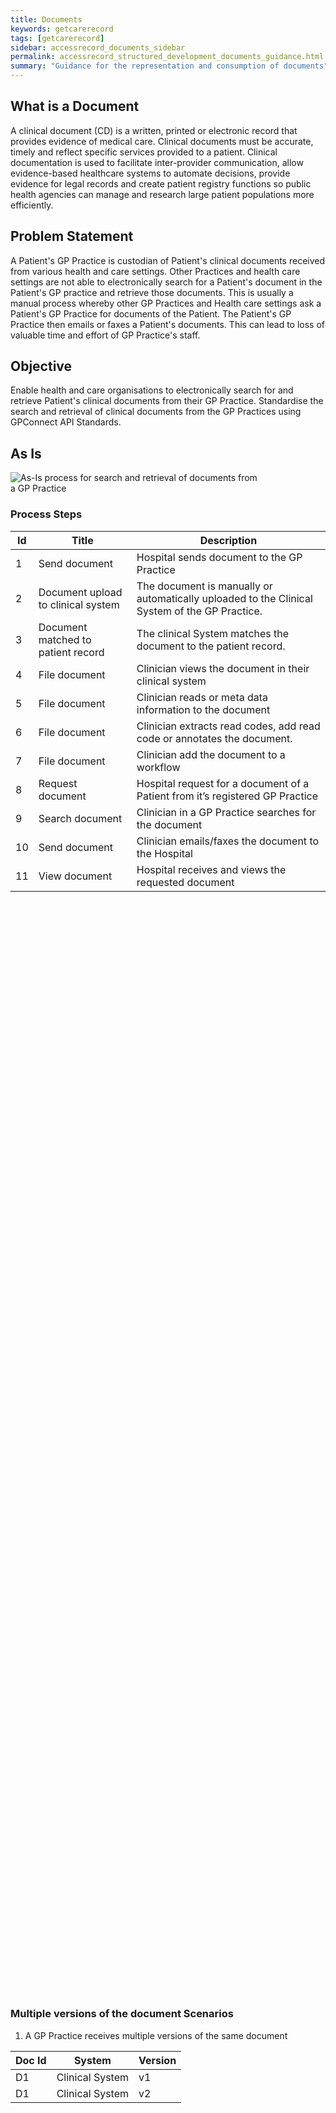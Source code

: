 ```yaml
---
title: Documents
keywords: getcarerecord
tags: [getcarerecord]
sidebar: accessrecord_documents_sidebar
permalink: accessrecord_structured_development_documents_guidance.html
summary: "Guidance for the representation and consumption of documents"
---
```


## What is a Document ##

A clinical document (CD) is a written, printed or electronic record that provides evidence of medical care. Clinical documents must be accurate, timely and reflect specific services provided to a patient.
Clinical documentation is used to facilitate inter-provider communication, allow evidence-based healthcare systems to automate decisions, provide evidence for legal records and create patient registry functions so public health agencies can manage and research large patient populations more efficiently.

## Problem Statement ##

A Patient's GP Practice is custodian of Patient's clinical documents received from various health and care settings.
Other Practices and health care settings are not able to electronically search for a Patient's document in the Patient's GP practice and retrieve those documents.
This is usually a manual process whereby other GP Practices and Health care settings ask a Patient's GP Practice for documents of the Patient. The Patient's GP Practice then emails or faxes a Patient's documents. This can lead to loss of valuable time and effort of GP Practice's staff.

## Objective ##

Enable health and care organisations to electronically search for and retrieve Patient's clinical documents from their GP Practice.
Standardise the search and retrieval of clinical documents from the GP Practices using GPConnect API Standards.

## As Is ##

<IMG src="images/access_structured/As-Is.jpg" alt="As-Is process for search and retrieval of documents from a GP Practice"  style="max-width:80%;max-height:80%;">

### Process Steps

 <table width="80%" height="60%">
    <thead>
        <tr>
            <th>Id</th>
            <th>Title</th>
            <th>Description</th>
        </tr>
    </thead>
    <tbody>
        <tr>
            <td>1</td>
            <td>Send document</td>
            <td>Hospital sends document to the GP Practice</td>
        </tr>
      <tr>
            <td>2</td>
            <td>Document upload to clinical system</td>
            <td>The document is manually or automatically uploaded to the Clinical System of the GP Practice.</td>
        </tr>
      <tr>
            <td>3</td>
            <td>Document matched to patient record</td>
            <td>The clinical System matches the document to the patient record.</td>
        </tr>
      <tr>
            <td>4</td>
            <td>File document</td>
            <td>Clinician views the document in their clinical system</td>
        </tr>
      <tr>
            <td>5</td>
            <td>File document</td>
            <td>Clinician reads or meta data information to the document</td>
        </tr>
      <tr>
            <td>6</td>
            <td>File document</td>
            <td>Clinician extracts read codes, add read code or annotates the document.</td>
        </tr>
      <tr>
            <td>7</td>
            <td>File document</td>
            <td>Clinician add the document to a workflow</td>
        </tr>
      <tr>
            <td>8</td>
            <td>Request document</td>
            <td>Hospital request for a document of a Patient from it’s registered GP Practice</td>
        </tr>
      <tr>
            <td>9</td>
            <td>Search document</td>
            <td>Clinician in a GP Practice searches for the document</td>
        </tr>
     <tr>
            <td>10</td>
            <td>Send document</td>
            <td>Clinician emails/faxes the document to the Hospital </td>
        </tr>
     <tr>
            <td>11</td>
            <td>View document</td>
            <td>Hospital receives and views the requested document</td>
        </tr>
    </tbody>
</table>

### Multiple versions of the document Scenarios

 1.	A GP Practice receives multiple versions of the same document

<table width="60%" height="30%">
    <thead>
        <tr>
            <th>Doc Id</th>
            <th>System </th>
            <th>Version</th>
        </tr>
    </thead>
    <tbody>
        <tr>
            <td>D1</td>
            <td>Clinical System</td>
            <td>v1</td>
        </tr>
      <tr>
            <td>D1</td>
            <td>Clinical System</td>
            <td>v2</td>
        </tr>
    </tbody>
    </table>

 2. A document is received in a Clinical System, it is then annotated and saved in the Document Management System.

<table width="60%" height="30%">
    <thead>
        <tr>
            <th>Doc Id</th>
            <th>System </th>
            <th>Version</th>
        </tr>
    </thead>
    <tbody>
        <tr>
            <td>D1</td>
            <td>Clinical System</td>
            <td>v1</td>
        </tr>
      <tr>
            <td>D1</td>
            <td>Doc Management System</td>
            <td>v2</td>
        </tr>
    </tbody>
    </table>

  3. A document is received in a Clinical System, it is then annotated and saved in the Document Management System. When the workflow is complete, it is then sent to the clinical system.

 <table width="60%" height="30%">
    <thead>
        <tr>
            <th>Doc Id</th>
            <th>System </th>
            <th>Version</th>
        </tr>
    </thead>
    <tbody>
        <tr>
            <td>D1</td>
            <td>Clinical System</td>
            <td>v1</td>
        </tr>
      <tr>
            <td>D1</td>
            <td>Doc Management System</td>
            <td>v2</td>
        </tr>
      <tr>
            <td>D1</td>
            <td>Clinical System</td>
            <td>v2</td>
        </tr>
    </tbody>
    </table>


### Known Issues ###

   * Lack of versioning of documents in the GP Practices. DateTime stamp is used to identify the latest version of the document.
   * No nationally agreed list of Document Types - GP Practices have their own list of document types which may also include free text.
   * Poor metadata of documents - GP systems have poor metadata information about documents.
   * Documents in disparate systems in a GP Practice - Documents metadata information and it’s versions may exist in disparate systems in a GP Practice. However, documents and it's basic information does sync back from Document Management Systems to the Clinical system.

## Scope ##

  <IMG src="images/access_structured/ARDocsScope.jpg" alt="Scope of documents"  style="max-width:60%;max-height:60%;">


## Use Case ##

### a. Community Pharmacist provides Diabetes Services ###

 **Scenario**

The Community Pharmacist provides a diabetes service. Providing this service to Patients can reduce the workload on the local GP Practice(s) so the Practice(s) can focus on higher priority or more critical services or provide greater convenience to the Patient and thus the local GP Practice(s) refer Patients to the Community Pharmacist.

**Actors**

Patient, Community Pharmacist, GP Connect APIs, Community Pharmacy IT System, GP Practice IT system.

**Main Flow**

1.	The Patient is referred to the Community Pharmacist for diabetes service by the GP
2.	The Community Pharmacist wants to view certain clinical documents of the Patient
3.	The Community Pharmacist accesses GP Connect to search for information about matching clinical documents from the Patient’s registered GP practice system
4.	GP Connect requests metadata information about clinical documents from the GP clinical system and presents it to the community pharmacy system.
5.	The Community Pharmacist s view this information and requests to view a clinical document from the GP practice system via GPConnect.
6.	Community pharmacy system receives binary of the requested document and presents it in a readable format
7.	The Community Pharmacist views the clinical document and uses this information to assist their treatment of the Patient.


### b. Paramedic accesses Do Not Attempt Resuscitation document ###

**Scenario**

A Paramedic is visiting a Patient who has collapsed at home and needs to ascertain whether the Patient has a Do Not Resuscitation order recorded on the GP system, and the date it was recorded.  Ideally, the Paramedic would be able to see DNR history and associated information such as whether the Patient and family are aware of the decision.  
They should also be able to access an uploaded DNR document, if it exists.

**Actors**

Paramedic, Paramedic s IT system, Patient, GPConnect APIs, GP Practice ITsystem

**Main Flow**

1.	Paramedic accesses Patient information on their mobile EPR
2.	The Paramedic wants to view DNR document of the Patient to understand Patient’s consent to resuscitate or not.
3.	Paramedic s system accesses GP Connect to search for information about any DNR document of the Patient from their registered GP Practice’s clinical system
4.	GP Connect requests metadata information about matching documents of the Patient from the GP Practice system and presents it to the Paramedic ’s system.
5.	The Paramedic views the metadata information of matching documents on their system and requests to view the DNR document from the GP Practice system via GPConnect.
6.	The Paramedics system receives the binary of the document and presents it in a readable format.
7.	The Paramedic views the DNR document and use this information to assist their treatment of the Patient

## Documents Classification ##
Document types vary across GP Practices and may contain free text. Requirements analysis and Professional Record Standards Body (PRSB) documentation identifies a demand for a clear classification of documents.
To address this issue, GPConnect has created a valueset of document types. It is based on the Clinical document indexing standards created by NHS Scotland. Providers would map their document types to the GPConnect document types valueset. Where the Providers have a code that does not exist in the value set, they can provide their code and its value in the text field. This would improve the standardisation of document types across the GP Practices.

## Patient records where documents are not available ##
GP clinical systems may have some migrated patient records that have information about the document but the document is not available to the clinical system. To resolve this, GPConnect APIs would return a placeholder for the document specifying that there is a document but it is not available. The metadata information about the document would provide information about the Authoring Organisation of the document from where the document can be requested.

## Document Format ##
Providers to provide documents in the following industry acceptable format:
* Plain Text (text/plain) - .txt
* HTML Text (text/html) - .html, .htm
* PDF (application/pdf) - .pdf
* XML Text (text/xml) - .xml
* RTF Text (text/rtf) - .rtf, .rtx
* Basic Audio (audio/basic) - .au
* PNG Image (image/png) - .png
* GIF Image (image/gif) - .gif
* JPEG Image (image/jpeg) - .jpg, .jpe, .jpeg
* TIFF Image (image/tiff) - .tif, .tiff
* MSWORD (application/msword) - .doc
* MSWORD (application/vnd.openxmlformats-officedocument.wordprocessingml.document) - .docx
* DICOM

## Multiple Versions of the Document ##
A GP Practice may have multiple versions of the same document of the Patient in their clinical system. Providers would only return latest version of the document via the GPConnect APIs.

## Internal or External Documents ##
The GP Practice from which the document is being requested is the custodian of the document. Requirements analysis suggest that end-users would like to understand if the patient document that they are retrieving from the GP Practice is an internally generated document in the GP Practice or an external Organisation has sent that document to the GP Practice.
If the 'Authoring Organisation' of the document is same as Custodian of the document then it's an internally generated document.
If the 'Authoring Organisation' of the document is NOT the same as Custodian of the document then it's an externally generated document.

## File Size of the document ##
End-users would like to know the size of the document before retrieving the document. Providers would return the file size of the document in the response payload for Search Document GPConnect API request.

## Multiple systems/providers being used in a GP Practice to manage documents ##
A GP Practice may use Document Management systems for managing documents besides the clinical systems. The documents held in Document Management system sync to the clinical system along with it's basic information such as document type, clinical setting, organisation, description and date. Any read codes extracted in the document management system is also synced to the clinical system. This is done so that in case when the document management system is unavailable, the document is still available in the prinicple clinical system and vice versa.
GPConnect APIs would search for documents and retrieve documents only from the clinical system.




